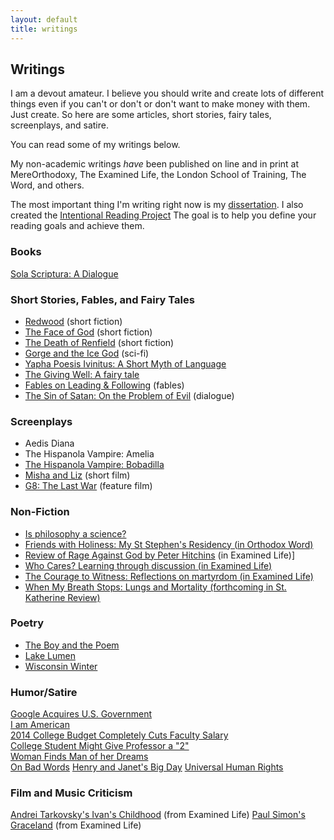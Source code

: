 ```yaml
---
layout: default
title: writings
---
```


## Writings #

I am a devout amateur. I believe you should write and create lots of different things even if you can't or don't or don't want to make money with them. Just create. So here are some articles, short stories, fairy tales, screenplays, and satire. 

You can read some of my writings below. 

My non-academic writings *have* been published on line and in print at MereOrthodoxy, The Examined Life, the London School of Training, The Word, and others. 

The most important thing I'm writing right now is my [dissertation](http://circularreason.github.io/phd). I also created the [Intentional Reading Project](http://www.readingintentionally.com/)  The goal is to help you define your reading goals and achieve them. 


### Books
[Sola Scriptura: A Dialogue](http://www.amazon.com/Sola-Scriptura-Dialogue-Keith-Buhler-ebook/dp/B009N27L12/ref=sr_1_9?ie=UTF8&qid=1401301911&sr=8-9&keywords=sola+scriptura)
 
### Short Stories, Fables, and Fairy Tales ##

* [Redwood](https://drive.google.com/file/d/0B0CYQDZ8AWu8WVctVV9Oak1DcU0/view) (short fiction)
* [The Face of God](https://docs.google.com/document/d/1TQkpG_2A_wPZ_OxhGfQP8L1r1h81c8m1JT0Hobhvg2Q/edit) (short fiction)
* [The Death of Renfield](https://drive.google.com/file/d/0B0CYQDZ8AWu8cEVHZFVCSUxydjA/view) (short fiction)​
* [Gorge and the Ice God](https://drive.google.com/file/d/0B0CYQDZ8AWu8MWFFa09BZmViOUU/view) (sci-fi)
* [Yapha Poesis Ivinitus: A Short Myth of Language​](https://drive.google.com/file/d/0B0CYQDZ8AWu8cEZNaWxxOGwtR00/view)
* [The Giving Well: A fairy tale](https://drive.google.com/file/d/0B0CYQDZ8AWu8WE9OODRiRFRkR3c/view)
* [Fables on Leading & Following](https://drive.google.com/file/d/0B0CYQDZ8AWu8bnd1bE50MGJ0NzA/view)  (fables) 
* [The Sin of Satan: On the Problem of Evil](http://circularreason.github.io/sin-of-satan) (dialogue)


### Screenplays
* Aedis Diana  
* The Hispanola Vampire: Amelia 
* [The Hispanola Vampire: Bobadilla](https://drive.google.com/open?id=0B0CYQDZ8AWu8dTR2ZzNweGJCSkU)
* [Misha and Liz](https://drive.google.com/file/d/0B0CYQDZ8AWu8NHRLNWgxMGtMZWM/view) (short film)  
* [G8: The Last War](https://drive.google.com/file/d/0B0CYQDZ8AWu8VXY4ejBXVmxPY2s/view) (feature film)

### Non-Fiction
* [Is philosophy a science?](http://www.philosophyisscience.com)
* [Friends with Holiness: My St Stephen's Residency (in Orthodox Word)](http://www.antiochian.org/content/friends-holiness-my-st-stephen%E2%80%99s-residency)
* [Review of Rage Against God by Peter Hitchins]() (in Examined Life)]
* [Who Cares? Learning through discussion (in Examined Life)](http://wheatstoneministries.squarespace.com/tel/who-cares-forget-it.html)
* [The Courage to Witness: Reflections on martyrdom (in Examined Life)](http://wheatstoneministries.squarespace.com/tel/the-courage-to-witness.html)
* [When My Breath Stops: Lungs and Mortality (forthcoming in St. Katherine Review)](https://drive.google.com/file/d/0B0CYQDZ8AWu8WFktT3ZCMjFxMVU/view)

### Poetry
* [The Boy and the Poem](https://drive.google.com/file/d/0B0CYQDZ8AWu8T29IR3pNX0VKVGs/view?usp=sharing)
* [Lake Lumen](https://docs.google.com/document/d/1NPjF3Yekd8yXa7gdSKl1WLabjETC4AzWBPnzEfX4s_U/edit)
* [Wisconsin Winter](https://drive.google.com/file/d/0B0CYQDZ8AWu8bkZ4a1ZDS0gzUk0/view)
 
### Humor/Satire
[Google Acquires U.S. Government](https://drive.google.com/file/d/0B0CYQDZ8AWu8RTN5bHdIUUFvV1U/view)  
[I am American](https://drive.google.com/file/d/0B0CYQDZ8AWu8S1BiSWxGUG5LWEE/view)  
[2014 College Budget Completely Cuts Faculty Salary](http://ukcolonel.com/2014-budget-revealed-faculty-salaries-completely-cut/)  
[College Student Might Give Professor a "2"](http://ukcolonel.com/uk-student-might-rate-professor-as-a-2/)  
[Woman Finds Man of her Dreams](https://drive.google.com/file/d/0B0CYQDZ8AWu8MXRnaTJza0lTR1k/view)  
[On Bad Words](http://circularreason.github.io/bad-words)
[Henry and Janet's Big Day](https://drive.google.com/file/d/0B0CYQDZ8AWu8V2JvZlhTcFNXLXc/view)
[Universal Human Rights](http://keithbuhler.com/rights/)
 
### Film and Music Criticism
[Andrei Tarkovsky's Ivan's Childhood](http://wheatstoneministries.squarespace.com/tel/ivans-childhood-an-andrei-tarkovsky-film.html) (from Examined Life)
[Paul Simon's Graceland](http://wheatstoneministries.squarespace.com/tel/graceland-reflections-on-paul-simons-greatest-album.html) (from Examined Life)
